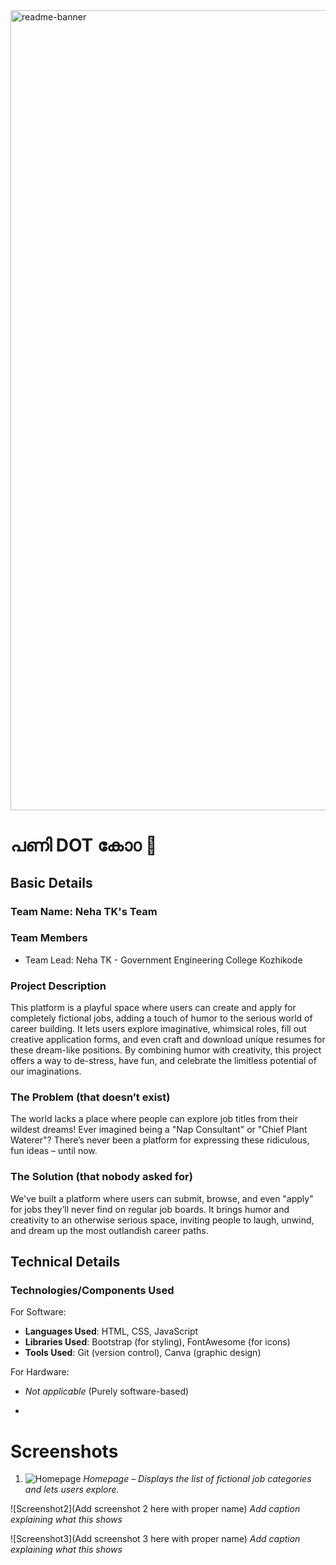 
<img width="1280" alt="readme-banner" src="https://github.com/user-attachments/assets/35332e92-44cb-425b-9dff-27bcf1023c6c">

# പണി DOT കോ൦ 🎯

## Basic Details
### Team Name: Neha TK's Team

### Team Members
- Team Lead: Neha TK - Government Engineering College Kozhikode

### Project Description
This platform is a playful space where users can create and apply for completely fictional jobs, adding a touch of humor to the serious world of career building. It lets users explore imaginative, whimsical roles, fill out creative application forms, and even craft and download unique resumes for these dream-like positions. By combining humor with creativity, this project offers a way to de-stress, have fun, and celebrate the limitless potential of our imaginations.

### The Problem (that doesn’t exist)
The world lacks a place where people can explore job titles from their wildest dreams! Ever imagined being a "Nap Consultant" or "Chief Plant Waterer"? There’s never been a platform for expressing these ridiculous, fun ideas – until now.

### The Solution (that nobody asked for)
We've built a platform where users can submit, browse, and even "apply" for jobs they’ll never find on regular job boards. It brings humor and creativity to an otherwise serious space, inviting people to laugh, unwind, and dream up the most outlandish career paths.

## Technical Details
### Technologies/Components Used

For Software:
- **Languages Used**: HTML, CSS, JavaScript
- **Libraries Used**: Bootstrap (for styling), FontAwesome (for icons)
- **Tools Used**: Git (version control), Canva (graphic design)

For Hardware:
- *Not applicable* (Purely software-based)

- 
# Screenshots 
 1. ![Homepage](screenshots/homepage.png)
   *Homepage – Displays the list of fictional job categories and lets users explore.*

![Screenshot2](Add screenshot 2 here with proper name)
*Add caption explaining what this shows*

![Screenshot3](Add screenshot 3 here with proper name)
*Add caption explaining what this shows*

